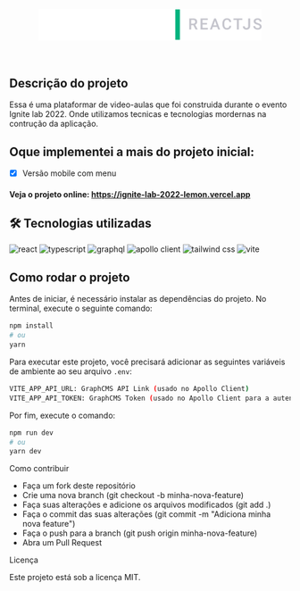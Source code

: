 <br/>
<div align="center">

  <img src="./preview/logo.svg" width="400" alt="Ignite Lab 2022">

<br/></div>


## Descrição do projeto

Essa é uma plataformar de video-aulas que foi construida durante o evento Ignite lab 2022. Onde utilizamos tecnicas e tecnologias mordernas na contrução da aplicação. 

## Oque implementei a mais do projeto inicial:
- [x] Versão mobile com menu


#### Veja o projeto online: https://ignite-lab-2022-lemon.vercel.app


## 🛠 Tecnologias utilizadas

![react][react] ![typescript][typescript] ![graphql][graphql] ![apollo client][apollo] ![tailwind css][tailwind] ![vite][vite]

[react]: https://img.shields.io/badge/react-1E4174?style=for-the-badge&logo=react&logoColor=white

[typescript]: https://img.shields.io/badge/typescript-1E4174?style=for-the-badge&logo=typescript&logoColor=white

[graphql]: https://img.shields.io/badge/graphql-1E4174?style=for-the-badge&logo=graphql&logoColor=white

[apollo]: https://img.shields.io/badge/apollo%20client-1E4174?style=for-the-badge&logo=apollographql&logoColor=white

[tailwind]: https://img.shields.io/badge/tailwind%20css-1E4174?style=for-the-badge&logo=tailwindcss&logoColor=white

[vite]: https://img.shields.io/badge/vite-1E4174?style=for-the-badge&logo=vite&logoColor=white



## Como rodar o projeto

Antes de iniciar, é necessário instalar as dependências do projeto. No terminal, execute o seguinte comando:

```bash
npm install
# ou
yarn

```
Para executar este projeto, você precisará adicionar as seguintes variáveis de ambiente ao seu arquivo `.env`:

```bash
VITE_APP_API_URL: GraphCMS API Link (usado no Apollo Client)
VITE_APP_API_TOKEN: GraphCMS Token (usado no Apollo Client para a autenticação da api)
```

Por fim, execute o comando:

```bash
npm run dev
# ou
yarn dev
```

Como contribuir

- Faça um fork deste repositório
- Crie uma nova branch (git checkout -b minha-nova-feature)
- Faça suas alterações e adicione os arquivos modificados (git add .)
- Faça o commit das suas alterações (git commit -m "Adiciona minha nova feature")
- Faça o push para a branch (git push origin minha-nova-feature)
- Abra um Pull Request

Licença

Este projeto está sob a licença MIT.

